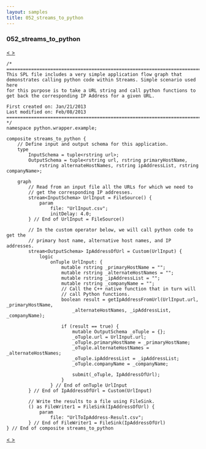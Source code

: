 ```yaml
---
layout: samples
title: 052_streams_to_python
---
```


### 052_streams_to_python

<div class="sampleNav"><a class="button" href="../051_native_functions_with_collection_types_native_functions_with_collection_types.spl/"> < </a><a class="button" href="../053_java_primitive_operator_with_complex_output_tuple_types_java_primitive_operator_with_complex_output_tuple_types.spl/"> > </a>
</div>

~~~~~~
/*
===========================================================================
This SPL file includes a very simple application flow graph that
demonstrates calling python code within Streams. Simple scenario used here
for this purpose is to take a URL string and call python functions to
get back the corresponding IP Address for a given URL.

First created on: Jan/21/2013
Last modified on: Feb/08/2013
===========================================================================
*/
namespace python.wrapper.example;

composite streams_to_python {
	// Define input and output schema for this application.
	type
		InputSchema = tuple<rstring url>;
		OutputSchema = tuple<rstring url, rstring primaryHostName, 
			rstring alternateHostNames, rstring ipAddressList, rstring companyName>;
		
	graph
		// Read from an input file all the URLs for which we need to 
		// get the corresponding IP addresses.
		stream<InputSchema> UrlInput = FileSource() {
			param
				file: "UrlInput.csv";
				initDelay: 4.0;
		} // End of UrlInput = FileSource()

		// In the custom operator below, we will call python code to get the
		// primary host name, alternative host names, and IP addresses.
		stream<OutputSchema> IpAddressOfUrl = Custom(UrlInput) {
			logic
				onTuple UrlInput: {
					mutable rstring _primaryHostName = "";
					mutable rstring _alternateHostNames = "";
					mutable rstring _ipAddressList = "";
					mutable rstring _companyName = "";
					// Call the C++ native function that in turn will
					// call Python functions.
					boolean result = getIpAddressFromUrl(UrlInput.url, _primaryHostName,
						_alternateHostNames, _ipAddressList, _companyName);
						
					if (result == true) {
						mutable OutputSchema _oTuple = {};
						_oTuple.url = UrlInput.url;
						_oTuple.primaryHostName = _primaryHostName;
						_oTuple.alternateHostNames = _alternateHostNames;
						_oTuple.ipAddressList = _ipAddressList;
						_oTuple.companyName = _companyName;
					
						submit(_oTuple, IpAddressOfUrl);
					}
				} // End of onTuple UrlInput
		} // End of IpAddressOfUrl = Custom(UrlInput)
		
		// Write the results to a file using FileSink.
		() as FileWriter1 = FileSink(IpAddressOfUrl) {
			param
				file: "UrlToIpAddress-Result.csv";
		} // End of FileWriter1 = FileSink(IpAddressOfUrl)
} // End of composite streams_to_python

~~~~~~

<div class="sampleNav"><a class="button" href="../051_native_functions_with_collection_types_native_functions_with_collection_types.spl/"> < </a><a class="button" href="../053_java_primitive_operator_with_complex_output_tuple_types_java_primitive_operator_with_complex_output_tuple_types.spl/"> > </a>
</div>

